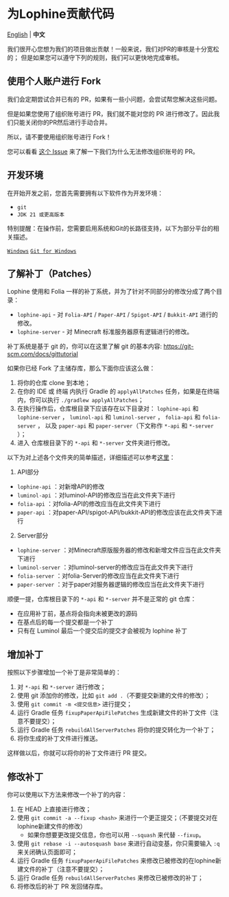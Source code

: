 为Lophine贡献代码
===============

[English](./CONTRIBUTING_EN.md) | **中文**

我们很开心您想为我们的项目做出贡献！一般来说，我们对PR的审核是十分宽松的；
但是如果您可以遵守下列的规则，我们可以更快地完成审核。

## 使用个人账户进行 Fork

我们会定期尝试合并已有的 PR，如果有一些小问题，会尝试帮您解决这些问题。

但是如果您使用了组织账号进行 PR，我们就不能对您的 PR 进行修改了。因此我们只能关闭你的PR然后进行手动合并。

所以，请不要使用组织账号进行 Fork！

您可以看看 [这个 Issue](https://github.com/isaacs/github/issues/1681) 来了解一下我们为什么无法修改组织账号的 PR。

## 开发环境

在开始开发之前，您首先需要拥有以下软件作为开发环境：

- `git`
- `JDK 21 或更高版本`

特别提醒：在操作前，您需要启用系统和Git的长路径支持，以下为部分平台的相关描述。

[`Windows`](https://learn.microsoft.com/windows/win32/fileio/maximum-file-path-limitation)
[`Git for Windows`](https://gitforwindows.org/faq.html#i-get-errors-trying-to-check-out-files-with-long-path-names)

## 了解补丁（Patches）

Lophine 使用和 Folia 一样的补丁系统，并为了针对不同部分的修改分成了两个目录：

- `lophine-api` - 对 `Folia-API` / `Paper-API` / `Spigot-API` / `Bukkit-API` 进行的修改。
- `lophine-server` - 对 Minecraft 标准服务器原有逻辑进行的修改。

补丁系统是基于 git 的，你可以在这里了解 git 的基本内容: <https://git-scm.com/docs/gittutorial>

如果你已经 Fork 了主储存库，那么下面你应该这么做：

1. 将你的仓库 clone 到本地；
2. 在你的 IDE 或 终端 内执行 Gradle 的 `applyAllPatches` 任务，如果是在终端内，你可以执行 `./gradlew applyAllPatches`；
3. 在执行操作后，仓库根目录下应该存在以下目录对： `lophine-api` 和 `lophine-server` ， `luminol-api` 和 `luminol-server` ， `folia-api` 和 `folia-server` ， 以及 `paper-api` 和 `paper-server`（下文称作 `*-api` 和 `*-server` ）；
4. 进入 仓库根目录下的 `*-api` 和 `*-server` 文件夹进行修改。

以下为对上述各个文件夹的简单描述，详细描述可以参考[这里](https://github.com/Toffikk/paperweight-examples/blob/18241979c88068d5b061d95ad69c98ecb201c246/README.md)：

1. API部分

- `lophine-api` ：对新增API的修改
- `luminol-api` ：对luminol-API的修改应当在此文件夹下进行
- `folia-api` ：对folia-API的修改应当在此文件夹下进行
- `paper-api` ：对paper-API/spigot-API/bukkit-API的修改应该在此文件夹下进行

2. Server部分

- `lophine-server` ：对Minecraft原版服务器的修改和新增文件应当在此文件夹下进行
- `luminol-server` ：对luminol-server的修改应当在此文件夹下进行
- `folia-server` ：对folia-Server的修改应当在此文件夹下进行
- `paper-server` ：对于paper对服务器逻辑的修改应当在此文件夹下进行

顺便一提，仓库根目录下的 `*-api` 和 `*-server` 并不是正常的 git 仓库：

- 在应用补丁前，基点将会指向未被更改的源码
- 在基点后的每一个提交都是一个补丁
- 只有在 Luminol 最后一个提交后的提交才会被视为 lophine 补丁

## 增加补丁

按照以下步骤增加一个补丁是非常简单的：

1. 对 `*-api` 和 `*-server` 进行修改；
2. 使用 git 添加你的修改，比如 `git add .`（不要提交新建的文件的修改）；
3. 使用 `git commit -m <提交信息>` 进行提交；
4. 运行 Gradle 任务 `fixupPaperApiFilePatches` 生成新建文件的补丁文件（注意不要提交）；
5. 运行 Gradle 任务 `rebuildAllServerPatches` 将你的提交转化为一个补丁；
6. 将你生成的补丁文件进行推送。

这样做以后，你就可以将你的补丁文件进行 PR 提交。

## 修改补丁

你可以使用以下方法来修改一个补丁的内容：

1. 在 HEAD 上直接进行修改；
2. 使用 `git commit -a --fixup <hash>` 来进行一个更正提交；（不要提交对在lophine新建文件的修改）
    - 如果你想要更改提交信息，你也可以用 `--squash` 来代替 `--fixup`。
3. 使用 `git rebase -i --autosquash base` 来进行自动变基，你只需要输入 `:q` 来关闭确认页面即可；
4. 运行 Gradle 任务 `fixupPaperApiFilePatches` 来修改已被修改的在lophine新建文件的补丁（注意不要提交）；
5. 运行 Gradle 任务 `rebuildAllServerPatches` 来修改已被修改的补丁；
6. 将修改后的补丁 PR 发回储存库。
